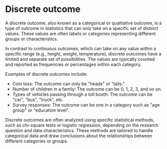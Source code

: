 # Discrete outcome

A discrete outcome, also known as a categorical or qualitative outcome, is a type of outcome in statistics that can only take on a specific set of distinct values. These values are often labels or categories representing different groups or characteristics.

In contrast to continuous outcomes, which can take on any value within a specific range (e.g., height, weight, temperature), discrete outcomes have a limited and separate set of possibilities. The values are typically counted and reported as frequencies or percentages within each category.

Examples of discrete outcomes include:

* Coin toss: The outcome can only be "heads" or "tails."
* Number of children in a family: The outcome can be 0, 1, 2, 3, and so on.
* Types of vehicles passing through a toll booth: The outcome can be "car", "bus", "truck", etc.
* Survey responses: The outcome can be one in a category such as "age group" or "education level".

Discrete outcomes are often analyzed using specific statistical methods, such as chi-square tests or logistic regression, depending on the research question and data characteristics. These methods are tailored to handle categorical data and draw conclusions about the relationships between different categories or groups.